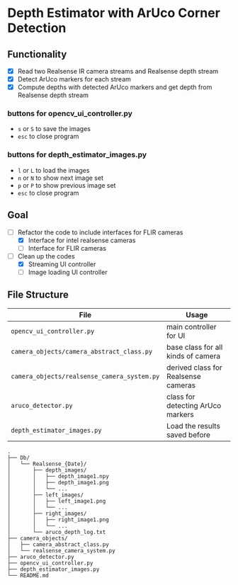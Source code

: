 # Depth Estimator with ArUco Corner Detection

## Functionality
- [x] Read two Realsense IR camera streams and Realsense depth stream
- [x] Detect ArUco markers for each stream
- [x] Compute depths with detected ArUco markers and get depth from Realsense depth stream

### buttons for opencv_ui_controller.py

- `s` or `S` to save the images
- `esc` to close program

### buttons for depth_estimator_images.py

- `l` or `L` to load the images
- `n` or `N` to show next image set
- `p` or `P` to show previous image set
- `esc` to close program

## Goal
- [ ] Refactor the code to include interfaces for FLIR cameras
    - [x] Interface for intel realsense cameras
    - [ ] Interface for FLIR cameras
- [ ] Clean up the codes
    - [x] Streaming UI controller
    - [ ] Image loading UI controller

## File Structure

| File | Usage |
| --- | --- |
| `opencv_ui_controller.py` | main controller for UI |
| `camera_objects/camera_abstract_class.py` | base class for all kinds of camera |
| `camera_objects/realsense_camera_system.py` | derived class for Realsense cameras |
| `aruco_detector.py` | class for detecting ArUco markers |
| `depth_estimator_images.py` | Load the results saved before |

```
.
├── Db/
│   └── Realsense_{Date}/
│       ├── depth_images/
│       │   ├── depth_image1.npy
│       │   ├── depth_image1.png
│       │   └── ...
│       ├── left_images/
│       │   ├── left_image1.png
│       │   └── ...
│       ├── right_images/
│       │   ├── right_image1.png
│       │   └── ...
│       └── aruco_depth_log.txt
├── camera_objects/
│   ├── camera_abstract_class.py
│   └── realsense_camera_system.py
├── aruco_detector.py
├── opencv_ui_controller.py
├── depth_estimator_images.py
└── README.md
```